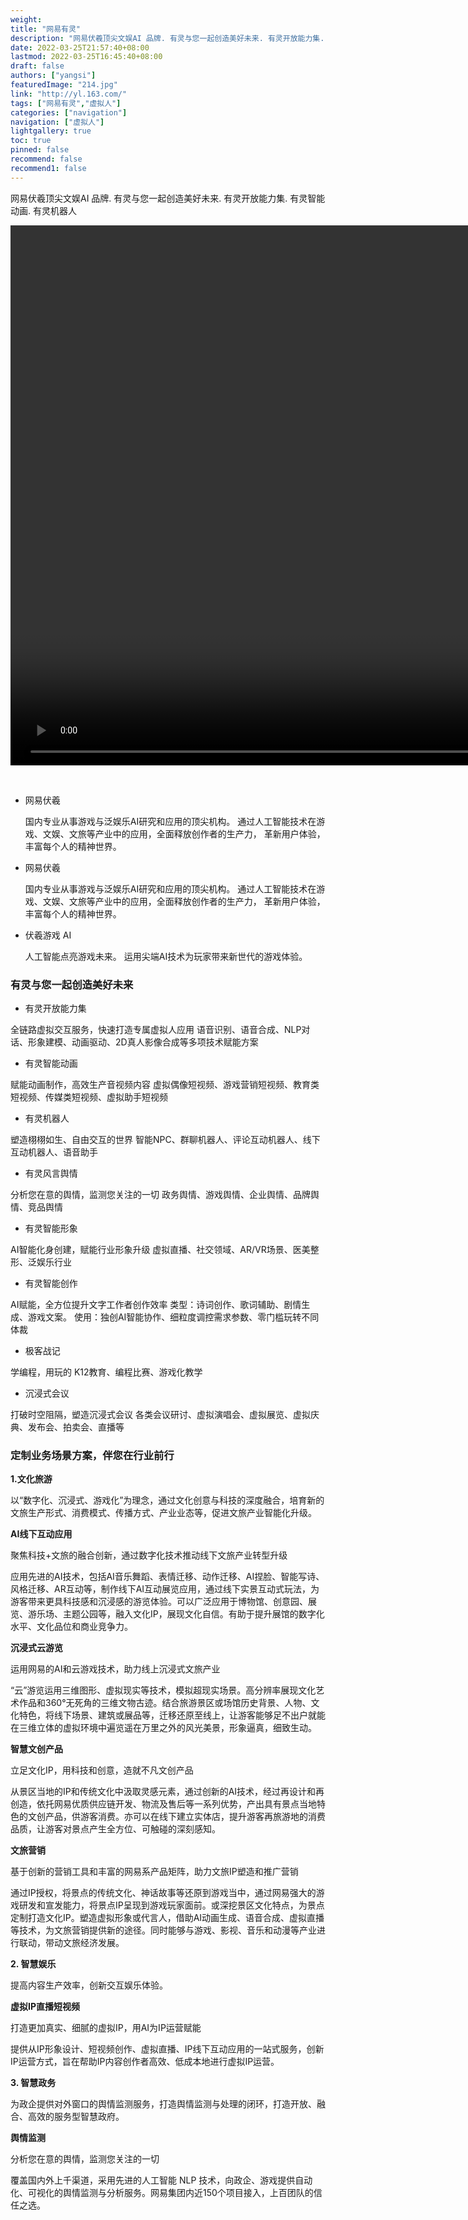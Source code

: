 ```yaml
---
weight: 
title: "网易有灵"
description: "网易伏羲顶尖文娱AI 品牌. 有灵与您一起创造美好未来. 有灵开放能力集. 有灵智能动画. 有灵机器人"
date: 2022-03-25T21:57:40+08:00
lastmod: 2022-03-25T16:45:40+08:00
draft: false
authors: ["yangsi"]
featuredImage: "214.jpg"
link: "http://yl.163.com/"
tags: ["网易有灵","虚拟人"]
categories: ["navigation"]
navigation: ["虚拟人"]
lightgallery: true
toc: true
pinned: false
recommend: false
recommend1: false
---
```


网易伏羲顶尖文娱AI 品牌. 有灵与您一起创造美好未来. 有灵开放能力集. 有灵智能动画. 有灵机器人

<video src="https://fuxi.v.netease.com/2021/0707/e72ea4ddd5057e4d28188a37d9070f43.mp4" loop="" muted="" autoplay="" style="width: 1728px;"><div pseudo="-webkit-media-controls" class="phase-pre-ready state-no-source sizing-large"><br class="Apple-interchange-newline"><div pseudo="-webkit-media-controls-enclosure"></div></div></video>

- 网易伏羲

  国内专业从事游戏与泛娱乐AI研究和应用的顶尖机构。
  通过人工智能技术在游戏、文娱、文旅等产业中的应用，全面释放创作者的生产力，
  革新用户体验，丰富每个人的精神世界。

- 网易伏羲

  国内专业从事游戏与泛娱乐AI研究和应用的顶尖机构。
  通过人工智能技术在游戏、文娱、文旅等产业中的应用，全面释放创作者的生产力，
  革新用户体验，丰富每个人的精神世界。

- 伏羲游戏 AI

  人工智能点亮游戏未来。
  运用尖端AI技术为玩家带来新世代的游戏体验。

### 有灵与您一起创造美好未来

- 有灵开放能力集

全链路虚拟交互服务，快速打造专属虚拟人应用
语音识别、语音合成、NLP对话、形象建模、动画驱动、2D真人影像合成等多项技术赋能方案

- 有灵智能动画

赋能动画制作，高效生产音视频内容
虚拟偶像短视频、游戏营销短视频、教育类短视频、传媒类短视频、虚拟助手短视频

- 有灵机器人

塑造栩栩如生、自由交互的世界
智能NPC、群聊机器人、评论互动机器人、线下互动机器人、语音助手

- 有灵风言舆情

分析您在意的舆情，监测您关注的一切
政务舆情、游戏舆情、企业舆情、品牌舆情、竞品舆情

- 有灵智能形象

AI智能化身创建，赋能行业形象升级
虚拟直播、社交领域、AR/VR场景、医美整形、泛娱乐行业

- 有灵智能创作

AI赋能，全方位提升文字工作者创作效率
类型：诗词创作、歌词辅助、剧情生成、游戏文案。
使用：独创AI智能协作、细粒度调控需求参数、零门槛玩转不同体裁

- 极客战记

学编程，用玩的
K12教育、编程比赛、游戏化教学

- 沉浸式会议

打破时空阻隔，塑造沉浸式会议
各类会议研讨、虚拟演唱会、虚拟展览、虚拟庆典、发布会、拍卖会、直播等

### 定制业务场景方案，伴您在行业前行

**1.文化旅游**

以“数字化、沉浸式、游戏化”为理念，通过文化创意与科技的深度融合，培育新的文旅生产形式、消费模式、传播方式、产业业态等，促进文旅产业智能化升级。

**AI线下互动应用**

聚焦科技+文旅的融合创新，通过数字化技术推动线下文旅产业转型升级

应用先进的AI技术，包括AI音乐舞蹈、表情迁移、动作迁移、AI捏脸、智能写诗、风格迁移、AR互动等，制作线下AI互动展览应用，通过线下实景互动式玩法，为游客带来更具科技感和沉浸感的游览体验。可以广泛应用于博物馆、创意园、展览、游乐场、主题公园等，融入文化IP，展现文化自信。有助于提升展馆的数字化水平、文化品位和商业竞争力。

**沉浸式云游览**

运用网易的AI和云游戏技术，助力线上沉浸式文旅产业

“云”游览运用三维图形、虚拟现实等技术，模拟超现实场景。高分辨率展现文化艺术作品和360°无死角的三维文物古迹。结合旅游景区或场馆历史背景、人物、文化特色，将线下场景、建筑或展品等，迁移还原至线上，让游客能够足不出户就能在三维立体的虚拟环境中遍览遥在万里之外的风光美景，形象逼真，细致生动。

**智慧文创产品**

立足文化IP，用科技和创意，造就不凡文创产品

从景区当地的IP和传统文化中汲取灵感元素，通过创新的AI技术，经过再设计和再创造，依托网易优质供应链开发、物流及售后等一系列优势，产出具有景点当地特色的文创产品，供游客消费。亦可以在线下建立实体店，提升游客再旅游地的消费品质，让游客对景点产生全方位、可触碰的深刻感知。

**文旅营销**

基于创新的营销工具和丰富的网易系产品矩阵，助力文旅IP塑造和推广营销

通过IP授权，将景点的传统文化、神话故事等还原到游戏当中，通过网易强大的游戏研发和宣发能力，将景点IP呈现到游戏玩家面前。或深挖景区文化特点，为景点定制打造文化IP。塑造虚拟形象或代言人，借助AI动画生成、语音合成、虚拟直播等技术，为文旅营销提供新的途径。同时能够与游戏、影视、音乐和动漫等产业进行联动，带动文旅经济发展。

**2. 智慧娱乐**

提高内容生产效率，创新交互娱乐体验。

**虚拟IP直播短视频**

打造更加真实、细腻的虚拟IP，用AI为IP运营赋能

提供从IP形象设计、短视频创作、虚拟直播、IP线下互动应用的一站式服务，创新IP运营方式，旨在帮助IP内容创作者高效、低成本地进行虚拟IP运营。

**3. 智慧政务**

为政企提供对外窗口的舆情监测服务，打造舆情监测与处理的闭环，打造开放、融合、高效的服务型智慧政府。

**舆情监测**

分析您在意的舆情，监测您关注的一切

覆盖国内外上千渠道，采用先进的人工智能 NLP 技术，向政企、游戏提供自动化、可视化的舆情监测与分析服务。网易集团内近150个项目接入，上百团队的信任之选。